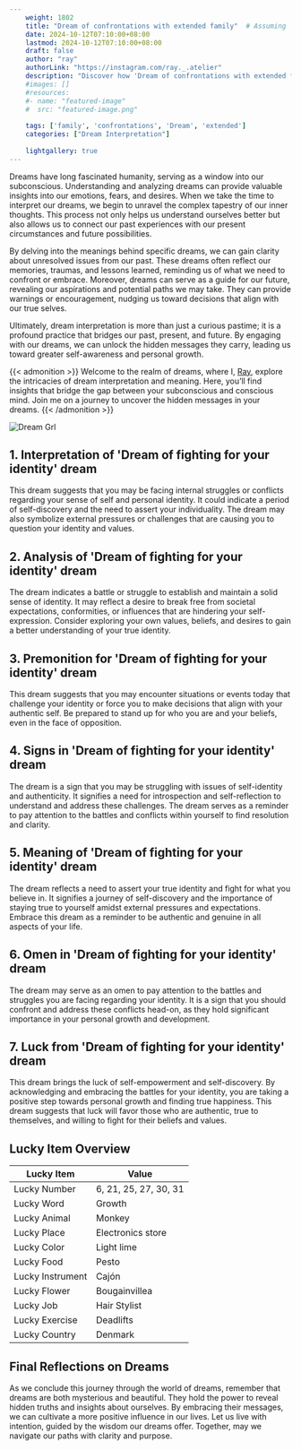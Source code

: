 ```yaml
---
    weight: 1802
    title: "Dream of confrontations with extended family"  # Assuming 'title' column exists
    date: 2024-10-12T07:10:00+08:00
    lastmod: 2024-10-12T07:10:00+08:00
    draft: false
    author: "ray"
    authorLink: "https://instagram.com/ray._.atelier"
    description: "Discover how 'Dream of confrontations with extended family' can interpret your future and uncover its significant meanings in your life."
    #images: []
    #resources:
    #- name: "featured-image"
    #  src: "featured-image.png"
    
    tags: ['family', 'confrontations', 'Dream', 'extended']
    categories: ["Dream Interpretation"]
    
    lightgallery: true
---
```

    
Dreams have long fascinated humanity, serving as a window into our subconscious. Understanding and analyzing dreams can provide valuable insights into our emotions, fears, and desires. When we take the time to interpret our dreams, we begin to unravel the complex tapestry of our inner thoughts. This process not only helps us understand ourselves better but also allows us to connect our past experiences with our present circumstances and future possibilities.

By delving into the meanings behind specific dreams, we can gain clarity about unresolved issues from our past. These dreams often reflect our memories, traumas, and lessons learned, reminding us of what we need to confront or embrace. Moreover, dreams can serve as a guide for our future, revealing our aspirations and potential paths we may take. They can provide warnings or encouragement, nudging us toward decisions that align with our true selves.

Ultimately, dream interpretation is more than just a curious pastime; it is a profound practice that bridges our past, present, and future. By engaging with our dreams, we can unlock the hidden messages they carry, leading us toward greater self-awareness and personal growth.

{{< admonition >}}
Welcome to the realm of dreams, where I, [Ray](https://instagram.com/ray._.atelier), explore the intricacies of dream interpretation and meaning. Here, you’ll find insights that bridge the gap between your subconscious and conscious mind. Join me on a journey to uncover the hidden messages in your dreams.
{{< /admonition >}}

![Dream Grl](https://cdn.pixabay.com/photo/2017/11/02/03/35/gothic-2910057_1280.jpg "Dream Grl")

## 1. Interpretation of 'Dream of fighting for your identity' dream
 This dream suggests that you may be facing internal struggles or conflicts regarding your sense of self and personal identity. It could indicate a period of self-discovery and the need to assert your individuality. The dream may also symbolize external pressures or challenges that are causing you to question your identity and values.

## 2. Analysis of 'Dream of fighting for your identity' dream
 The dream indicates a battle or struggle to establish and maintain a solid sense of identity. It may reflect a desire to break free from societal expectations, conformities, or influences that are hindering your self-expression. Consider exploring your own values, beliefs, and desires to gain a better understanding of your true identity.

## 3. Premonition for 'Dream of fighting for your identity' dream
 This dream suggests that you may encounter situations or events today that challenge your identity or force you to make decisions that align with your authentic self. Be prepared to stand up for who you are and your beliefs, even in the face of opposition.

## 4. Signs in 'Dream of fighting for your identity' dream
 The dream is a sign that you may be struggling with issues of self-identity and authenticity. It signifies a need for introspection and self-reflection to understand and address these challenges. The dream serves as a reminder to pay attention to the battles and conflicts within yourself to find resolution and clarity.

## 5. Meaning of 'Dream of fighting for your identity' dream
 The dream reflects a need to assert your true identity and fight for what you believe in. It signifies a journey of self-discovery and the importance of staying true to yourself amidst external pressures and expectations. Embrace this dream as a reminder to be authentic and genuine in all aspects of your life.

## 6. Omen in 'Dream of fighting for your identity' dream
 The dream may serve as an omen to pay attention to the battles and struggles you are facing regarding your identity. It is a sign that you should confront and address these conflicts head-on, as they hold significant importance in your personal growth and development.

## 7. Luck from 'Dream of fighting for your identity' dream
 This dream brings the luck of self-empowerment and self-discovery. By acknowledging and embracing the battles for your identity, you are taking a positive step towards personal growth and finding true happiness. This dream suggests that luck will favor those who are authentic, true to themselves, and willing to fight for their beliefs and values.

## Lucky Item Overview
| Lucky Item          | Value              |
|---------------|--------------------|
| Lucky Number        | 6, 21, 25, 27, 30, 31  |
| Lucky Word          | Growth |
| Lucky Animal        | Monkey |
| Lucky Place         | Electronics store     |
| Lucky Color         | Light lime     |
| Lucky Food          | Pesto      |
| Lucky Instrument    | Cajón |
| Lucky Flower        | Bougainvillea    |
| Lucky Job           | Hair Stylist       |
| Lucky Exercise      | Deadlifts  |
| Lucky Country       | Denmark    |


##  Final Reflections on Dreams

As we conclude this journey through the world of dreams, remember that dreams are both mysterious and beautiful. They hold the power to reveal hidden truths and insights about ourselves. By embracing their messages, we can cultivate a more positive influence in our lives. Let us live with intention, guided by the wisdom our dreams offer. Together, may we navigate our paths with clarity and purpose.

